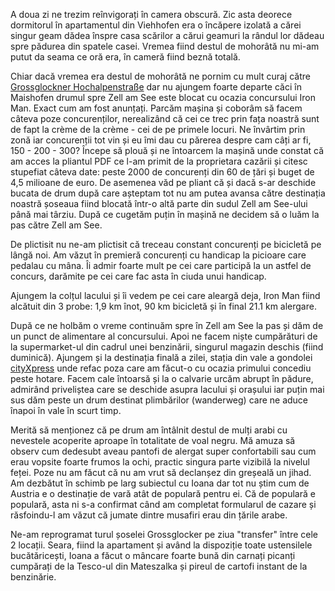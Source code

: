 A doua zi ne trezim reînvigorați în camera obscură. Zic asta deorece dormitorul în apartamentul din Viehhofen era o încăpere izolată a cărei singur geam dădea înspre casa scărilor a cărui geamuri la rândul lor dădeau spre pădurea din spatele casei. Vremea fiind destul de mohorâtă nu mi-am putut da seama ce oră era, în cameră fiind beznă totală.

Chiar dacă vremea era destul de mohorâtă ne pornim cu mult curaj către [Grossglockner Hochalpenstraße](http://www.grossglockner.at/en/) dar nu ajungem foarte departe căci în Maishofen drumul spre Zell am See este blocat cu ocazia concursului Iron Man. Exact cum am fost anunțați. Parcăm mașina și coborâm să facem câteva poze concurenților, nerealizând că cei ce trec prin fața noastră sunt de fapt la crème de la crème - cei de pe primele locuri. Ne învârtim prin zonă iar concurenții tot vin și eu îmi dau cu părerea despre cam câți ar fi, 150 - 200 - 300? Începe să plouă și ne întoarcem la mașină unde constat că am acces la pliantul PDF ce l-am primit de la proprietara cazării și citesc stupefiat câteva date: peste 2000 de concurenți din 60 de țări și buget de 4,5 milioane de euro. De asemenea văd pe pliant că și dacă s-ar deschide bucata de drum după care așteptam tot nu am putea avansa către destinația noastră șoseaua fiind blocată într-o altă parte din sudul Zell am See-ului până mai târziu. După ce cugetăm puțin în mașină ne decidem să o luăm la pas către Zell am See.

De plictisit nu ne-am plictisit că treceau constant concurenți pe bicicletă pe lângă noi. Am văzut în premieră concurenți cu handicap la picioare care pedalau cu mâna. Îi admir foarte mult pe cei care participă la un astfel de concurs, darămite pe cei care fac asta în ciuda unui handicap.

Ajungem la colțul lacului și îi vedem pe cei care aleargă deja, Iron Man fiind alcătuit din 3 probe: 1,9 km înot, 90 km bicicletă și în final 21.1 km alergare.

După ce ne holbăm o vreme continuăm spre în Zell am See la pas și dăm de un punct de alimentare al concursului. Apoi ne facem niște cumpărături de la supermarket-ul din cadrul unei benzinării, singurul magazin deschis (fiind duminică). Ajungem și la destinația finală a zilei, stația din vale a gondolei [cityXpress](https://goo.gl/maps/R4OcR) unde refac poza care am făcut-o cu ocazia primului concediu peste hotare. Facem cale întoarsă și la o calvarie urcăm abrupt în pădure, admirând priveliștea care se deschide asupra lacului și orașului iar puțin mai sus dăm peste un drum destinat plimbărilor (wanderweg) care ne aduce înapoi în vale în scurt timp.

Merită să menționez că pe drum am întâlnit destul de mulți arabi cu nevestele acoperite aproape în totalitate de voal negru. Mă amuza să observ cum dedesubt aveau pantofi de alergat super confortabili sau cum erau vopsite foarte frumos la ochi, practic singura parte vizibilă la nivelul feței. Poze nu am făcut că nu am vrut să declanșez din greșeală un jihad. Am dezbătut în schimb pe larg subiectul cu Ioana dar tot nu știm cum de Austria e o destinație de vară atât de populară pentru ei. Că de populară e populară, asta ni s-a confirmat când am completat formularul de cazare și răsfoindu-l am văzut că jumate dintre musafiri erau din țările arabe.

Ne-am reprogramat turul șoselei Grossglocker pe ziua "transfer" între cele 2 locații. Seara, fiind la apartament și având la dispoziție toate ustensilele bucătăricești, Ioana a făcut o mâncare foarte bună din carnați picanți cumpărați de la Tesco-ul din Mateszalka și pireul de cartofi instant de la benzinărie.
